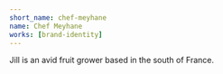 ```yaml
---
short_name: chef-meyhane
name: Chef Meyhane
works: [brand-identity]
---
```

Jill is an avid fruit grower based in the south of France.